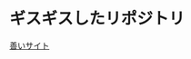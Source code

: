 # ギスギスしたリポジトリ
<a href="https://life-is-a-journey-from-b-to-d.github.io/teacher006/%E6%83%85%E5%A0%B1/index.html">善いサイト</a>
